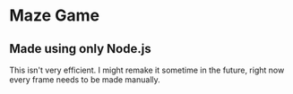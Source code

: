 # Maze Game
## Made using only Node.js

This isn't very efficient. I might remake it sometime in the future, right now every frame needs to be made manually.
